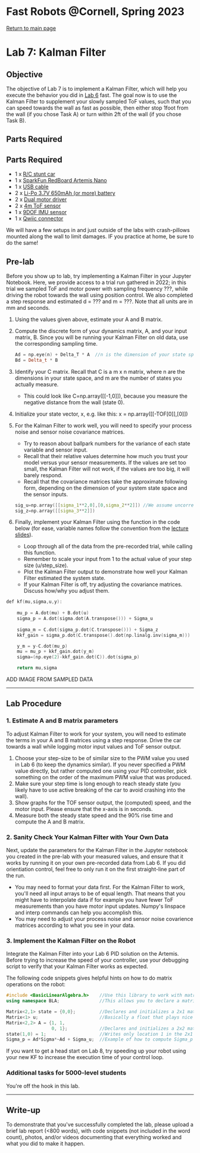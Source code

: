
# Fast Robots @Cornell, Spring 2023

[Return to main page](index.md)

# Lab 7: Kalman Filter

## Objective

The objective of Lab 7 is to implement a Kalman Filter, which will help you execute the behavior you did in [Lab 6](Lab6.md) fast. The goal now is to use the Kalman Filter to supplement your slowly sampled ToF values, such that you can speed towards the wall as fast as possible, then either stop 1foot from the wall (if you chose Task A) or turn within 2ft of the wall (if you chose Task B). 

## Parts Required

## Parts Required
* 1 x [R/C stunt car](https://force1rc.com/products/cyclone-remote-control-car-for-kids-adults)
* 1 x [SparkFun RedBoard Artemis Nano](https://www.sparkfun.com/products/15443)
* 1 x [USB cable](https://www.amazon.com/SUMPK-Charging-Braided-Compatible-Samsung/dp/B08R68T84N/ref=sr_1_4?keywords=usb+c+to+c&qid=1636380583&qsid=147-6677549-1776715&refinements=p_n_feature_ten_browse-bin%3A23555327011&rnid=23555276011&s=pc&sr=1-4&sres=B08D9SB161%2CB08R68T84N%2CB01CZVEUIE%2CB01FM51812%2CB07VCZV3R4%2CB075V68NVR%2CB075GMKZWW%2CB093BVBRJT%2CB09BBBJ33F%2CB09C2D9Z7T%2CB012V56D2A%2CB092CYFQMP%2CB081L4V3DN%2CB07Y6ZJT1D%2CB07Y2XKPX5%2CB07VPYJV8V%2CB07THJGZ9Z%2CB08W2TP2TT%2CB0744BKDRD%2CB07THFJ1J5&srpt=ELECTRONIC_CABLE)
* 2 x [Li-Po 3.7V 650mAh (or more) battery](https://www.amazon.com/URGENEX-Battery-Rechargeable-Quadcopter-Charger/dp/B08T9FB56F/ref=sr_1_3?keywords=lipo+battery+3.7V+850mah&qid=1639066404&sr=8-3)
* 2 x [Dual motor driver](https://www.digikey.com/en/products/detail/pololu-corporation/2130/10450426)
* 2 x [4m ToF sensor](https://www.pololu.com/product/3415)
* 1 x [9DOF IMU sensor](https://www.digikey.com/en/products/detail/pimoroni-ltd/PIM448/10246391)
* 1 x [Qwiic connector](https://www.sparkfun.com/products/14426)

We will have a few setups in and just outside of the labs with crash-pillows mounted along the wall to limit damages. IF you practice at home, be sure to do the same!

## Pre-lab

Before you show up to lab, try implementing a Kalman Filter in your Jupyter Notebook. Here, we provide access to a trial run gathered in 2022; in this trial we sampled ToF and motor power with sampling frequency ???, while driving the robot towards the wall using position control. We also completed a step response and estimated d = ??? and m = ???. Note that all units are in mm and seconds. 

1. Using the values given above, estimate your A and B matrix. 

2. Compute the discrete form of your dynamics matrix, A, and your input matrix, B. Since you will be running your Kalman Filter on old data, use the corresponding sampling time.

   ```cpp
   Ad = np.eye(n) + Delta_T * A  //n is the dimension of your state space 
   Bd = Delta_t * B
   ```

3. Identify your C matrix. Recall that C is a m x n matrix, where n are the dimensions in your state space, and m are the number of states you actually measure.
   - This could look like C=np.array([[-1,0]]), because you measure the negative distance from the wall (state 0).

4. Initialize your state vector, x, e.g. like this: x = np.array([[-TOF[0]],[0]])

5. For the Kalman Filter to work well, you will need to specify your process noise and sensor noise covariance matrices. 
   - Try to reason about ballpark numbers for the variance of each state variable and sensor input. 
   - Recall that their relative values determine how much you trust your model versus your sensor measurements. If the values are set too small, the Kalman Filter will not work, if the values are too big, it will barely respond.
   - Recall that the covariance matrices take the approximate following form, depending on the dimension of your system state space and the sensor inputs.

   ```cpp
   sig_u=np.array([[sigma_1**2,0],[0,sigma_2**2]]) //We assume uncorrelated noise, and therefore a diagonal matrix works.
   sig_z=np.array([[sigma_3**2]])
   ```

6. Finally, implement your Kalman Filter using the function in the code below (for ease, variable names follow the convention from the [lecture slides](TBD)). 
   - Loop through all of the data from the pre-recorded trial, while calling this function.
   - Remember to scale your input from 1 to the actual value of your step size (u/step_size).
   - Plot the Kalman Filter output to demonstrate how well your Kalman Filter estimated the system state.
   - If your Kalman Filter is off, try adjusting the covariance matrices. Discuss how/why you adjust them. 

```cpp
def kf(mu,sigma,u,y):
    
    mu_p = A.dot(mu) + B.dot(u) 
    sigma_p = A.dot(sigma.dot(A.transpose())) + Sigma_u
    
    sigma_m = C.dot(sigma_p.dot(C.transpose())) + Sigma_z
    kkf_gain = sigma_p.dot(C.transpose().dot(np.linalg.inv(sigma_m)))

    y_m = y-C.dot(mu_p)
    mu = mu_p + kkf_gain.dot(y_m)    
    sigma=(np.eye(2)-kkf_gain.dot(C)).dot(sigma_p)

    return mu,sigma
```

ADD IMAGE FROM SAMPLED DATA

---

## Lab Procedure

### 1. Estimate A and B matrix parameters

To adjust Kalman Filter to work for your system, you will need to estimate the terms in your A and B matrices using a step response. Drive the car towards a wall while logging motor input values and ToF sensor output. 
  1. Choose your step-size to be of similar size to the PWM value you used in Lab 6 (to keep the dynamics similar). If you never specified a PWM value directly, but rather computed one using your PID controller, pick something on the order of the maximum PWM value that was produced.  
  2. Make sure your step time is long enough to reach steady state (you likely have to use active breaking of the car to avoid crashing into the wall).
  3. Show graphs for the TOF sensor output, the (computed) speed, and the motor input. Please ensure that the x-axis is in seconds.
  4. Measure both the steady state speed and the 90% rise time and compute the A and B matrix.

### 2. Sanity Check Your Kalman Filter with Your Own Data

Next, update the parameters for the Kalman Filter in the Jupyter notebook you created in the pre-lab with your measured values, and ensure that it works by running it on your own pre-recorded data from Lab 6. If you did orientiation control, feel free to only run it on the first straight-line part of the run. 

   - You may need to format your data first. For the Kalman Filter to work, you'll need all input arrays to be of equal length. That means that you might have to interpolate data if for example you have fewer ToF measurements than you have motor input updates. Numpy's linspace and interp commands can help you accomplish this. 
   - You may need to adjust your process noise and sensor noise covarience matrices according to what you see in your data.   

### 3. Implement the Kalman Filter on the Robot

Integrate the Kalman Filter into your Lab 6 PID solution on the Artemis. Before trying to increase the speed of your controller, use your debugging script to verify that your Kalman Filter works as expected.

The following code snippets gives helpful hints on how to do matrix operations on the robot:

```cpp
#include <BasicLinearAlgebra.h>    //Use this library to work with matrices:
using namespace BLA;               //This allows you to declare a matrix

Matrix<2,1> state = {0,0};         //Declares and initializes a 2x1 matrix 
Matrix<1> u;                       //Basically a float that plays nice with the matrix operators
Matrix<2,2> A = {1, 1,
                 0, 1};            //Declares and initializes a 2x2 matrix
state(1,0) = 1;                    //Writes only location 1 in the 2x1 matrix.
Sigma_p = Ad*Sigma*~Ad + Sigma_u;  //Example of how to compute Sigma_p (~Ad equals Ad transposed) 
```

If you want to get a head start on Lab 8, try speeding up your robot using your new KF to increase the execution time of your control loop. 

### Additional tasks for 5000-level students

You're off the hook in this lab.

---

## Write-up

To demonstrate that you've successfully completed the lab, please upload a brief lab report (<800 words), with code snippets (not included in the word count), photos, and/or videos documenting that everything worked and what you did to make it happen. 
